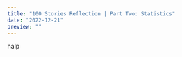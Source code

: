 ```yaml
---
title: "100 Stories Reflection | Part Two: Statistics"
date: "2022-12-21"
preview: ""
---
```


<script>
	import StoryChart from "../../lib/components/StoryChart.svelte";
</script>

halp

<StoryChart/>
